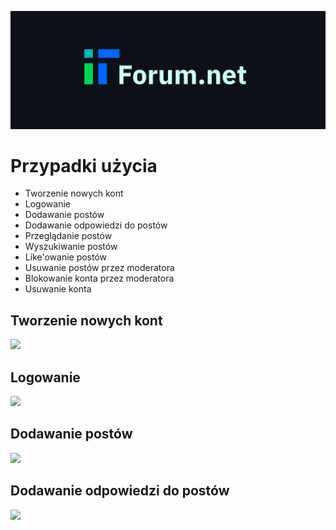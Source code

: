 ![](zasoby/logo.svg)

# Przypadki użycia

* Tworzenie nowych kont
* Logowanie
* Dodawanie postów
* Dodawanie odpowiedzi do postów
* Przeglądanie postów
* Wyszukiwanie postów
* Like'owanie postów
* Usuwanie postów przez moderatora
* Blokowanie konta przez moderatora
* Usuwanie konta

## Tworzenie nowych kont
![](zasoby/przypadki-użycia/rejestracja.svg)

## Logowanie
![](zasoby/przypadki-użycia/logowanie.svg)

## Dodawanie postów
![](zasoby/przypadki-użycia/dodawanie-postu.svg)

## Dodawanie odpowiedzi do postów
![](zasoby/przypadki-użycia/odpowiedzi.svg)